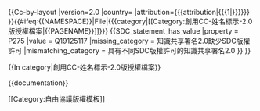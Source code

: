 {{Cc-by-layout
|version=2.0
|country=
|attribution={{{attribution|{{{1|}}}}}}
}}<includeonly>{{#ifeq:{{NAMESPACE}}|File|{{{category|[[Category:創用CC-姓名標示-2.0版授權檔案|{{PAGENAME}}]]}}}
{{SDC_statement_has_value
 |property             = P275
 |value                = Q19125117
 |missing_category     = 知識共享署名2.0缺少SDC版權許可
 |mismatching_category = 具有不同SDC版權許可的知識共享署名2.0
}}
}}</includeonly><noinclude>

{{In category|創用CC-姓名標示-2.0版授權檔案}}

{{documentation}}

[[Category:自由協議版權模板]]
</noinclude>